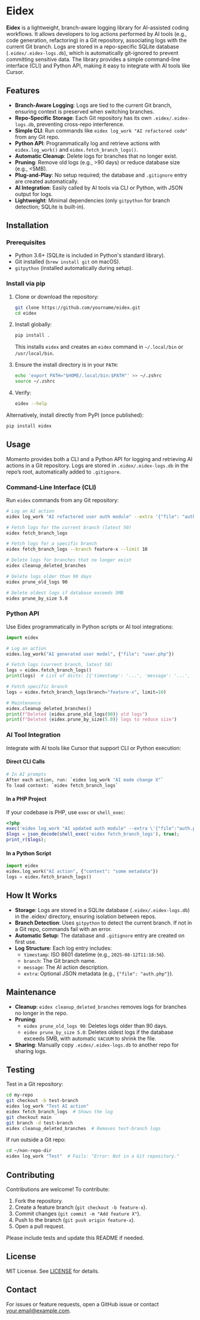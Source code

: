 # Eidex

**Eidex** is a lightweight, branch-aware logging library for AI-assisted coding workflows. It allows developers to log actions performed by AI tools (e.g., code generation, refactoring) in a Git repository, associating logs with the current Git branch. Logs are stored in a repo-specific SQLite database (`.eidex/.eidex-logs.db`), which is automatically git-ignored to prevent committing sensitive data. The library provides a simple command-line interface (CLI) and Python API, making it easy to integrate with AI tools like Cursor.

## Features

- **Branch-Aware Logging**: Logs are tied to the current Git branch, ensuring context is preserved when switching branches.
- **Repo-Specific Storage**: Each Git repository has its own `.eidex/.eidex-logs.db`, preventing cross-repo interference.
- **Simple CLI**: Run commands like `eidex log_work "AI refactored code"` from any Git repo.
- **Python API**: Programmatically log and retrieve actions with `eidex.log_work()` and `eidex.fetch_branch_logs()`.
- **Automatic Cleanup**: Delete logs for branches that no longer exist.
- **Pruning**: Remove old logs (e.g., >90 days) or reduce database size (e.g., <5MB).
- **Plug-and-Play**: No setup required; the database and `.gitignore` entry are created automatically.
- **AI Integration**: Easily called by AI tools via CLI or Python, with JSON output for logs.
- **Lightweight**: Minimal dependencies (only `gitpython` for branch detection; SQLite is built-in).

## Installation

### Prerequisites
- Python 3.6+ (SQLite is included in Python's standard library).
- Git installed (`brew install git` on macOS).
- `gitpython` (installed automatically during setup).

### Install via pip
1. Clone or download the repository:
   ```bash
   git clone https://github.com/yourname/eidex.git
   cd eidex
   ```
2. Install globally:
   ```bash
   pip install .
   ```
   This installs `eidex` and creates an `eidex` command in `~/.local/bin` or `/usr/local/bin`.

3. Ensure the install directory is in your `PATH`:
   ```bash
   echo 'export PATH="$HOME/.local/bin:$PATH"' >> ~/.zshrc
   source ~/.zshrc
   ```

4. Verify:
   ```bash
   eidex --help
   ```

Alternatively, install directly from PyPI (once published):
```bash
pip install eidex
```

## Usage

Momento provides both a CLI and a Python API for logging and retrieving AI actions in a Git repository. Logs are stored in `.eidex/.eidex-logs.db` in the repo’s root, automatically added to `.gitignore`.

### Command-Line Interface (CLI)
Run `eidex` commands from any Git repository:

```bash
# Log an AI action
eidex log_work "AI refactored user auth module" --extra '{"file": "auth.php"}'

# Fetch logs for the current branch (latest 50)
eidex fetch_branch_logs

# Fetch logs for a specific branch
eidex fetch_branch_logs --branch feature-x --limit 10

# Delete logs for branches that no longer exist
eidex cleanup_deleted_branches

# Delete logs older than 90 days
eidex prune_old_logs 90

# Delete oldest logs if database exceeds 5MB
eidex prune_by_size 5.0
```

### Python API
Use Eidex programmatically in Python scripts or AI tool integrations:

```python
import eidex

# Log an action
eidex.log_work("AI generated user model", {"file": "user.php"})

# Fetch logs (current branch, latest 50)
logs = eidex.fetch_branch_logs()
print(logs)  # List of dicts: [{'timestamp': '...', 'message': '...', 'extra': {...}}, ...]

# Fetch specific branch
logs = eidex.fetch_branch_logs(branch="feature-x", limit=10)

# Maintenance
eidex.cleanup_deleted_branches()
print(f"Deleted {eidex.prune_old_logs(90)} old logs")
print(f"Deleted {eidex.prune_by_size(5.0)} logs to reduce size")
```

### AI Tool Integration
Integrate with AI tools like Cursor that support CLI or Python execution:

#### Direct CLI Calls
```bash
# In AI prompts
After each action, run: `eidex log_work "AI made change X"`
To load context: `eidex fetch_branch_logs`
```

#### In a PHP Project
If your codebase is PHP, use `exec` or `shell_exec`:
```php
<?php
exec('eidex log_work "AI updated auth module" --extra \'{"file":"auth.php"}\'');
$logs = json_decode(shell_exec('eidex fetch_branch_logs'), true);
print_r($logs);
```

#### In a Python Script
```python
import eidex
eidex.log_work("AI action", {"context": "some metadata"})
logs = eidex.fetch_branch_logs()
```

## How It Works
- **Storage**: Logs are stored in a SQLite database (`.eidex/.eidex-logs.db`) in the .eidex/ directory, ensuring isolation between repos.
- **Branch Detection**: Uses `gitpython` to detect the current branch. If not in a Git repo, commands fail with an error.
- **Automatic Setup**: The database and `.gitignore` entry are created on first use.
- **Log Structure**: Each log entry includes:
  - `timestamp`: ISO 8601 datetime (e.g., `2025-08-12T11:18:56`).
  - `branch`: The Git branch name.
  - `message`: The AI action description.
  - `extra`: Optional JSON metadata (e.g., `{"file": "auth.php"}`).

## Maintenance
- **Cleanup**: `eidex cleanup_deleted_branches` removes logs for branches no longer in the repo.
- **Pruning**:
  - `eidex prune_old_logs 90`: Deletes logs older than 90 days.
  - `eidex prune_by_size 5.0`: Deletes oldest logs if the database exceeds 5MB, with automatic `VACUUM` to shrink the file.
- **Sharing**: Manually copy `.eidex/.eidex-logs.db` to another repo for sharing logs.

## Testing
Test in a Git repository:
```bash
cd my-repo
git checkout -b test-branch
eidex log_work "Test AI action"
eidex fetch_branch_logs  # Shows the log
git checkout main
git branch -d test-branch
eidex cleanup_deleted_branches  # Removes test-branch logs
```

If run outside a Git repo:
```bash
cd ~/non-repo-dir
eidex log_work "Test"  # Fails: "Error: Not in a Git repository."
```

## Contributing
Contributions are welcome! To contribute:
1. Fork the repository.
2. Create a feature branch (`git checkout -b feature-x`).
3. Commit changes (`git commit -m "Add feature X"`).
4. Push to the branch (`git push origin feature-x`).
5. Open a pull request.

Please include tests and update this README if needed.

## License
MIT License. See [LICENSE](LICENSE) for details.

## Contact
For issues or feature requests, open a GitHub issue or contact [your.email@example.com](mailto:your.email@example.com).